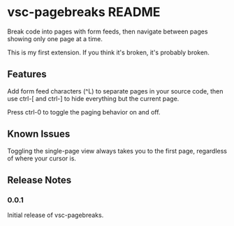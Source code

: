 # vsc-pagebreaks README

Break code into pages with form feeds, then navigate between pages
showing only one page at a time.

This is my first extension. If you think it's broken, it's probably broken.

## Features

Add form feed characters (^L) to separate pages in your source code,
then use ctrl-\[ and ctrl-\] to hide everything but the current page.

Press ctrl-0 to toggle the paging behavior on and off.

## Known Issues

Toggling the single-page view always takes you to the first page,
regardless of where your cursor is.

## Release Notes

### 0.0.1

Initial release of vsc-pagebreaks.
